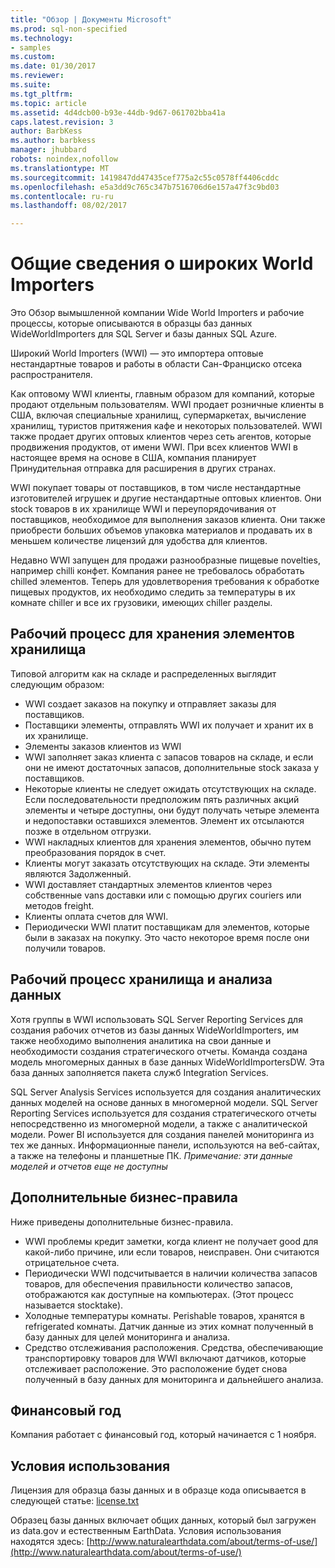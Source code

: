 ```yaml
---
title: "Обзор | Документы Microsoft"
ms.prod: sql-non-specified
ms.technology:
- samples
ms.custom: 
ms.date: 01/30/2017
ms.reviewer: 
ms.suite: 
ms.tgt_pltfrm: 
ms.topic: article
ms.assetid: 4d4dcb00-b93e-44db-9d67-061702bba41a
caps.latest.revision: 3
author: BarbKess
ms.author: barbkess
manager: jhubbard
robots: noindex,nofollow
ms.translationtype: MT
ms.sourcegitcommit: 1419847dd47435cef775a2c55c0578ff4406cddc
ms.openlocfilehash: e5a3dd9c765c347b7516706d6e157a47f3c9bd03
ms.contentlocale: ru-ru
ms.lasthandoff: 08/02/2017

---
```

# <a name="wide-world-importers-overview"></a>Общие сведения о широких World Importers
Это Обзор вымышленной компании Wide World Importers и рабочие процессы, которые описываются в образцы баз данных WideWorldImporters для SQL Server и базы данных SQL Azure.  

Широкий World Importers (WWI) — это импортера оптовые нестандартные товаров и работы в области Сан-Франциско отсека распространителя.

Как оптовому WWI клиенты, главным образом для компаний, которые продают отдельным пользователям. WWI продает розничные клиенты в США, включая специальные хранилищ, супермаркетах, вычисление хранилищ, туристов притяжения кафе и некоторых пользователей. WWI также продает других оптовых клиентов через сеть агентов, которые продвижения продуктов, от имени WWI. При всех клиентов WWI в настоящее время на основе в США, компания планирует Принудительная отправка для расширения в других странах.

WWI покупает товары от поставщиков, в том числе нестандартные изготовителей игрушек и другие нестандартные оптовых клиентов. Они stock товаров в их хранилище WWI и переупорядочивания от поставщиков, необходимое для выполнения заказов клиента. Они также приобрести больших объемов упаковка материалов и продавать их в меньшем количестве лицензий для удобства для клиентов.

Недавно WWI запущен для продажи разнообразные пищевые novelties, например chilli конфет.  Компания ранее не требовалось обработать chilled элементов. Теперь для удовлетворения требования к обработке пищевых продуктов, их необходимо следить за температуры в их комнате chiller и все их грузовики, имеющих chiller разделы.

## <a name="workflow-for-warehouse-stock-items"></a>Рабочий процесс для хранения элементов хранилища

Типовой алгоритм как на складе и распределенных выглядит следующим образом:
- WWI создает заказов на покупку и отправляет заказы для поставщиков.
- Поставщики элементы, отправлять WWI их получает и хранит их в их хранилище.
- Элементы заказов клиентов из WWI
- WWI заполняет заказ клиента с запасов товаров на складе, и если они не имеют достаточных запасов, дополнительные stock заказа у поставщиков.
- Некоторые клиенты не следует ожидать отсутствующих на складе. Если последовательности предположим пять различных акций элементы и четыре доступны, они будут получать четыре элемента и недопоставки оставшихся элементов. Элемент их отсылаются позже в отдельном отгрузки.
- WWI накладных клиентов для хранения элементов, обычно путем преобразования порядок в счет.
- Клиенты могут заказать отсутствующих на складе. Эти элементы являются Задолженный.
- WWI доставляет стандартных элементов клиентов через собственные vans доставки или с помощью других couriers или методов freight.
- Клиенты оплата счетов для WWI.
- Периодически WWI платит поставщикам для элементов, которые были в заказах на покупку. Это часто некоторое время после они получили товаров.

## <a name="data-warehouse-and-analysis-workflow"></a>Рабочий процесс хранилища и анализа данных

Хотя группы в WWI использовать SQL Server Reporting Services для создания рабочих отчетов из базы данных WideWorldImporters, им также необходимо выполнения аналитика на свои данные и необходимости создания стратегического отчеты. Команда создана модель многомерных данных в базе данных WideWorldImportersDW. Эта база данных заполняется пакета служб Integration Services.

SQL Server Analysis Services используется для создания аналитических данных моделей на основе данных в многомерной модели. SQL Server Reporting Services используется для создания стратегического отчеты непосредственно из многомерной модели, а также с аналитической модели. Power BI используется для создания панелей мониторинга из тех же данных. Информационные панели, используются на веб-сайтах, а также на телефоны и планшетные ПК. *Примечание: эти данные моделей и отчетов еще не доступны*

## <a name="additional-workflows"></a>Дополнительные бизнес-правила

Ниже приведены дополнительные бизнес-правила.
- WWI проблемы кредит заметки, когда клиент не получает good для какой-либо причине, или если товаров, неисправен. Они считаются отрицательное счета.
- Периодически WWI подсчитывается в наличии количества запасов товаров, для обеспечения правильности количество запасов, отображаются как доступные на компьютерах. (Этот процесс называется stocktake).
- Холодные температуры комнаты. Perishable товаров, хранятся в refrigerated комнаты. Датчик данные из этих комнат полученный в базу данных для целей мониторинга и анализа.
- Средство отслеживания расположения. Средства, обеспечивающие транспортировку товаров для WWI включают датчиков, которые отслеживает расположение. Это расположение будет снова полученный в базу данных для мониторинга и дальнейшего анализа.

## <a name="fiscal-year"></a>Финансовый год

Компания работает с финансовый год, который начинается с 1 ноября.

## <a name="terms-of-use"></a>Условия использования

Лицензия для образца базы данных и в образце кода описывается в следующей статье: [license.txt](https://github.com/Microsoft/sql-server-samples/blob/master/license.txt)

Образец базы данных включает общих данных, который был загружен из data.gov и естественным EarthData. Условия использования находятся здесь: [http://www.naturalearthdata.com/about/terms-of-use/](http://www.naturalearthdata.com/about/terms-of-use/)

